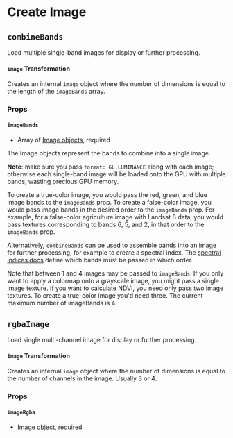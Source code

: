 # Create Image

## `combineBands`

Load multiple single-band images for display or further processing.

#### `image` Transformation

Creates an internal `image` object where the number of dimensions is equal to
the length of the `imageBands` array.

### Props

#### `imageBands`

- Array of [Image objects][image_object], required

The Image objects represent the bands to combine into a single image.

**Note**: make sure you pass `format: GL.LUMINANCE` along with each image;
otherwise each single-band image will be loaded onto the GPU with multiple
bands, wasting precious GPU memory.

To create a true-color image, you would pass the red, green, and blue image
bands to the `imageBands` prop. To create a false-color image, you would pass
image bands in the desired order to the `imageBands` prop. For example, for a
false-color agriculture image with Landsat 8 data, you would pass textures
corresponding to bands 6, 5, and 2, in that order to the `imageBands` prop.

Alternatively, `combineBands` can be used to assemble bands into an image for
further processing, for example to create a spectral index. The [spectral
indices docs](spectral-indices.md) define which bands must be passed in which
order.

Note that between 1 and 4 images may be passed to `imageBands`. If you only want
to apply a colormap onto a grayscale image, you might pass a single image
texture. If you want to calculate NDVI, you need only pass two image textures.
To create a true-color image you'd need three. The current maximum number of
imageBands is 4.

[image_object]: ../../layers/raster-layer#images

## `rgbaImage`

Load single multi-channel image for display or further processing.

#### `image` Transformation

Creates an internal `image` object where the number of dimensions is equal to
the number of channels in the image. Usually 3 or 4.

### Props

#### `imageRgba`

- [Image object][image_object], required

